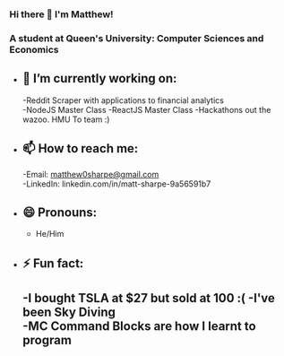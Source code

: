 ### Hi there 👋 I'm Matthew! 
### A student at Queen's University: Computer Sciences and Economics
- 🔭 I’m currently working on:  
     -
     -Reddit Scraper with applications to financial analytics  
     -NodeJS Master Class
     -ReactJS Master Class
     -Hackathons out the wazoo. HMU To team :)
- 📫 How to reach me:   
     -
     -Email: matthew0sharpe@gmail.com  
     -LinkedIn: linkedin.com/in/matt-sharpe-9a56591b7  
- 😄 Pronouns:  
     -
     - He/Him
- ⚡ Fun fact:    
     -
     -I bought TSLA at $27 but sold at 100 :(
     -I've been Sky Diving  
     -MC Command Blocks are how I learnt to program
     -
 
<!--
**bitruns/bitruns** is a ✨ _special_ ✨ repository because its `README.md` (this file) appears on your GitHub profile.

Here are some ideas to get you started:

- 🔭 I’m currently working on ...
    -Program 
- 🌱 I’m currently learning ...
- 👯 I’m looking to collaborate on ...
- 🤔 I’m looking for help with ...
- 💬 Ask me about ...
- 📫 How to reach me: ...
- 😄 Pronouns: ...
- ⚡ Fun fact: ...
-->
